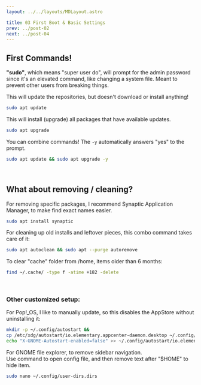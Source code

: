 ```yaml
---
layout: ../../layouts/MDLayout.astro

title: 03 First Boot & Basic Settings
prev: ../post-02
next: ../post-04
---
```



## First Commands!

**"sudo"**, which means "super user do", will prompt for the admin password since it's an elevated command, like changing a system file. Meant to prevent other users from breaking things.

This will update the repositories, but doesn't download or install anything!
```sh
sudo apt update
```

This will install (upgrade) all packages that have available updates.
```sh
sudo apt upgrade
```

You can combine commands! The `-y` automatically answers "yes" to the prompt.
```sh
sudo apt update && sudo apt upgrade -y
```
<br>

## What about removing / cleaning?
For removing specific packages, I recommend Synaptic Application Manager, to make find exact names easier.
```sh
sudo apt install synaptic
```
For cleaning up old installs and leftover pieces, this combo command takes care of it:
```sh
sudo apt autoclean && sudo apt --purge autoremove
```
To clear "cache" folder from /home, items older than 6 months:
```sh
find ~/.cache/ -type f -atime +182 -delete
```
<br>

### Other customized setup:

For Pop!_OS, I like to manually update, so this disables the AppStore without uninstalling it:
```sh
mkdir -p ~/.config/autostart &&
cp /etc/xdg/autostart/io.elementary.appcenter-daemon.desktop ~/.config/autostart/ &&
echo "X-GNOME-Autostart-enabled=false" >> ~/.config/autostart/io.elementary.appcenter-daemon.desktop
```
For GNOME file explorer, to remove sidebar navigation.<br>
Use command to open config file, and then remove text after "$HOME" to hide item.
```sh
sudo nano ~/.config/user-dirs.dirs
```


